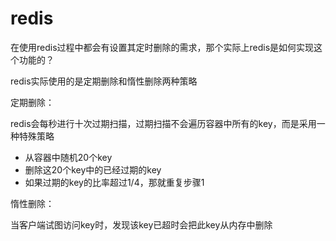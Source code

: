 # redis

在使用redis过程中都会有设置其定时删除的需求，那个实际上redis是如何实现这个功能的？

redis实际使用的是定期删除和惰性删除两种策略

定期删除：

redis会每秒进行十次过期扫描，过期扫描不会遍历容器中所有的key，而是采用一种特殊策略

- 从容器中随机20个key
- 删除这20个key中的已经过期的key
- 如果过期的key的比率超过1/4，那就重复步骤1

惰性删除：

当客户端试图访问key时，发现该key已超时会把此key从内存中删除



